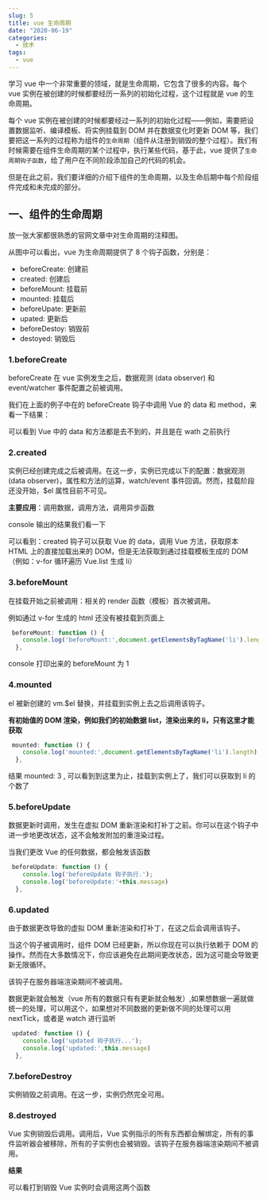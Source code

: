 ```yaml
---
slug: 5
title: vue 生命周期
date: "2020-06-19"
categories: 
  - 技术
tags: 
  - vue
---
```


学习 vue 中一个非常重要的领域，就是生命周期，它包含了很多的内容。每个 vue 实例在被创建的时候都要经历一系列的初始化过程，这个过程就是 vue 的生命周期。

每个 vue 实例在被创建的时候都要经过一系列的初始化过程——例如，需要把设置数据监听、编译模板、将实例挂载到 DOM 并在数据变化时更新 DOM 等，我们要把这一系列的过程称为组件的`生命周期`（组件从注册到销毁的整个过程）。我们有时候需要在组件生命周期的某个过程中，执行某些代码，基于此，vue 提供了`生命周期钩子函数`，给了用户在不同阶段添加自己的代码的机会。

但是在此之前，我们要详细的介绍下组件的生命周期，以及生命后期中每个阶段组件完成和未完成的部分。

## 一、组件的生命周期

放一张大家都很熟悉的官网文章中对生命周期的注释图。

从图中可以看出，vue 为生命周期提供了 8 个钩子函数，分别是：

* beforeCreate: 创建前
* created: 创建后
* beforeMount: 挂载前
* mounted: 挂载后
* beforeUpate: 更新前
* upated: 更新后
* beforeDestoy: 销毁前
* destoyed: 销毁后

### 1.beforeCreate

beforeCreate 在 vue 实例发生之后，数据观测 (data observer) 和 event/watcher 事件配置之前被调用。

我们在上面的例子中在的 beforeCreate 钩子中调用 Vue 的 data 和 method，来看一下结果：

可以看到 Vue 中的 data 和方法都是去不到的，并且是在 wath 之前执行

### 2.created

实例已经创建完成之后被调用。在这一步，实例已完成以下的配置：数据观测 (data observer)，属性和方法的运算，watch/event 事件回调。然而，挂载阶段还没开始，$el 属性目前不可见。

**主要应用**：调用数据，调用方法，调用异步函数

console 输出的结果我们看一下

可以看到：created 钩子可以获取 Vue 的 data，调用 Vue 方法，获取原本 HTML 上的直接加载出来的 DOM，但是无法获取到通过挂载模板生成的 DOM（例如：v-for 循环遍历 Vue.list 生成 li）

### 3.beforeMount

在挂载开始之前被调用：相关的 render 函数（模板）首次被调用。

例如通过 v-for 生成的 html 还没有被挂载到页面上

````js javascript
 beforeMount: function () {
    console.log('beforeMount:',document.getElementsByTagName('li').length);
  },
````

console 打印出来的 beforeMount 为 1

### 4.mounted

el 被新创建的 vm.$el 替换，并挂载到实例上去之后调用该钩子。

**有初始值的 DOM 渲染，例如我们的初始数据 list，渲染出来的 li，只有这里才能获取**

````js javascript
 mounted: function () {
    console.log('mounted:',document.getElementsByTagName('li').length);
  },
````

结果 mounted: 3 , 可以看到到这里为止，挂载到实例上了，我们可以获取到 li 的个数了

### 5.beforeUpdate

数据更新时调用，发生在虚拟 DOM 重新渲染和打补丁之前。你可以在这个钩子中进一步地更改状态，这不会触发附加的重渲染过程。

当我们更改 Vue 的任何数据，都会触发该函数

````js javascript
 beforeUpdate: function () {
    console.log('beforeUpdate 钩子执行.');
    console.log('beforeUpdate:'+this.message)
  },
````

### 6.updated

由于数据更改导致的虚拟 DOM 重新渲染和打补丁，在这之后会调用该钩子。

当这个钩子被调用时，组件 DOM 已经更新，所以你现在可以执行依赖于 DOM 的操作。然而在大多数情况下，你应该避免在此期间更改状态，因为这可能会导致更新无限循环。

该钩子在服务器端渲染期间不被调用。

数据更新就会触发（vue 所有的数据只有有更新就会触发）,如果想数据一遍就做统一的处理，可以用这个，如果想对不同数据的更新做不同的处理可以用 nextTick，或者是 watch 进行监听
````js javascript
 updated: function () {
    console.log('updated 钩子执行...');
    console.log('updated:',this.message)
  },
````

### 7.beforeDestroy

实例销毁之前调用。在这一步，实例仍然完全可用。

### 8.destroyed

Vue 实例销毁后调用。调用后，Vue 实例指示的所有东西都会解绑定，所有的事件监听器会被移除，所有的子实例也会被销毁。该钩子在服务器端渲染期间不被调用。

**结果**

可以看打到销毁 Vue 实例时会调用这两个函数

